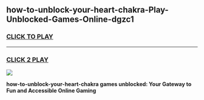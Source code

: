 
## how-to-unblock-your-heart-chakra-Play-Unblocked-Games-Online-dgzc1
<h3>
<a href="https://premium76.site?title=how-to-unblock-your-heart-chakra&ref=25A">CLICK TO PLAY</a></h3>
<hr>

<h3>
<a href="https://premium76.site?title=how-to-unblock-your-heart-chakra&ref=25A">CLICK 2 PLAY</a>
  
</h3>

<a href="https://premium76.site?title=how-to-unblock-your-heart-chakra&ref=25A"><img src="https://clearcache.store/games.png"></a>


**how-to-unblock-your-heart-chakra games unblocked: Your Gateway to Fun and Accessible Online Gaming**
